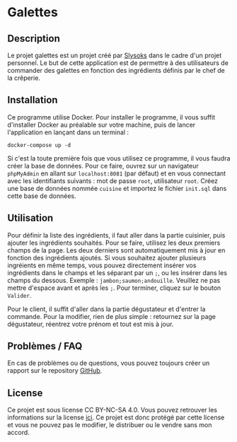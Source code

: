 # Galettes

## Description
Le projet galettes est un projet créé par [Slysoks](https://github.com/Slysoks) dans le cadre d'un
projet personnel. Le but de cette application est de permettre à des utilisateurs de commander des galettes en fonction des ingrédients définis par le chef de la crêperie.

## Installation
Ce programme utilise Docker. Pour installer le programme, il vous suffit d'installer Docker au préalable sur votre machine, puis de lancer l'application en lançant dans un terminal :
```shell
docker-compose up -d
```

Si c'est la toute première fois que vous utilisez ce programme, il vous faudra créer la base de données. Pour ce faire, ouvrez sur un navigateur `phpMyAdmin` en allant sur `localhost:8081` (par défaut) et en vous connectant avec les identifiants suivants : mot de passe `root`, utilisateur `root`. Créez une base de données nommée `cuisine` et importez le fichier `init.sql` dans cette base de données.

## Utilisation
Pour définir la liste des ingrédients, il faut aller dans la partie cuisinier, puis ajouter les ingrédients souhaités. Pour se faire, utilisez les deux premiers champs de la page. Les deux derniers sont automatiquement mis à jour en fonction des ingrédients ajoutés. Si vous souhaitez ajouter plusieurs ingréients en même temps, vous pouvez directement insérer vos ingrédients dans le champs et les séparant par un `;`, ou les insérer dans les champs du dessous. Exemple : `jambon;saumon;andouille`. Veuillez ne pas mettre d'espace avant et après les `;`. Pour terminer, cliquez sur le bouton `Valider`.

Pour le client, il suffit d'aller dans la partie dégustateur et d'entrer la commande. Pour la modifier, rien de plus simple : retournez sur la page dégustateur, réentrez votre prénom et tout est mis à jour.

## Problèmes / FAQ
En cas de problèmes ou de questions, vous pouvez toujours créer un rapport sur le repository [GitHub](https://github.com/Slysoks/cuisine/issues).

## License
Ce projet est sous license CC BY-NC-SA 4.0. Vous pouvez retrouver les informations sur la license [ici](https://creativecommons.org/licenses/by-nc-sa/4.0/). Ce projet est donc protégé par cette license et vous ne pouvez pas le modifier, le distribuer ou le vendre sans mon accord.